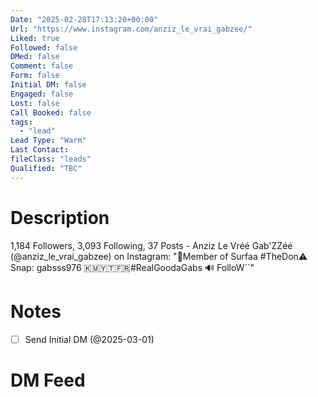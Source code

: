 ```yaml
---
Date: "2025-02-28T17:13:20+00:00"
Url: "https://www.instagram.com/anziz_le_vrai_gabzee/"
Liked: true
Followed: false
DMed: false
Comment: false
Form: false
Initial DM: false
Engaged: false
Lost: false
Call Booked: false
tags:
  - "lead"
Lead Type: "Warm"
Last Contact:
fileClass: "leads"
Qualified: "TBC"
---
```

# Description
1,184 Followers, 3,093 Following, 37 Posts - Anziz Le Vréé Gab'ZZéé (@anziz_le_vrai_gabzee) on Instagram: "🌴Member of Surfaa #TheDon⚠️ Snap: gabsss976 🇰🇲🇾🇹🇫🇷#RealGoodaGabs 🔊 FolloW´´"
# Notes
- [ ] Send Initial DM (@2025-03-01)
# DM Feed